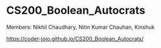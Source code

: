 # CS200_Boolean_Autocrats
Members: Nikhil Chaudhary, Nitin Kumar Chauhan, Kinshuk

https://coder-jojo.github.io/CS200_Boolean_Autocrats/
